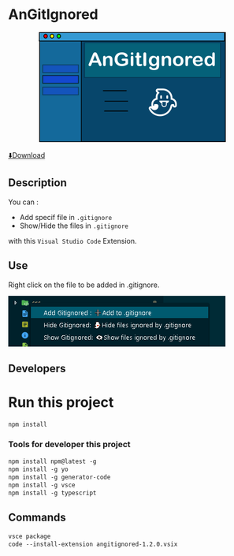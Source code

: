 # AnGitIgnored

<div align="center">

![Image](/images/logoAnGitIgnoredV000007.png)

</div>

[⬇️Download](https://marketplace.visualstudio.com/items?itemName=AnAppWiLos.gitignoreadd)

## Description

You can :

- Add specif file in `.gitignore`
- Show/Hide the files in `.gitignore`

with this `Visual Studio Code` Extension.

## Use

Right click on the file to be added in .gitignore.

![README](Readme_images/README.png)

## Developers

# Run this project

    npm install
    
### Tools for developer this project

    npm install npm@latest -g
    npm install -g yo
    npm install -g generator-code
    npm install -g vsce 
    npm install -g typescript

## Commands

    vsce package
    code --install-extension angitignored-1.2.0.vsix
 <!--   
    npm install --save-dev @types/node
    npm i @types/mocha
    npm install "@types/node" --save-dev 
 -->  
<!-- https://code.visualstudio.com/api/working-with-extensions/publishing-extension -->
<!-- https://medium.com/@Ealsur/extensiones-en-visual-studio-code-39463fee452e -->

<!-- https://geeks.ms/jorge/2017/07/17/crear-nuestra-primera-extension-para-visual-studio-code-i/ -->
